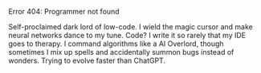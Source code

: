 Error 404: Programmer not found

Self-proclaimed dark lord of low-code. I wield the magic cursor and make neural networks dance to my tune.
Code? I write it so rarely that my IDE goes to therapy.
I command algorithms like a AI Overlord, though sometimes I mix up spells and accidentally summon bugs instead of wonders.
Trying to evolve faster than ChatGPT.
